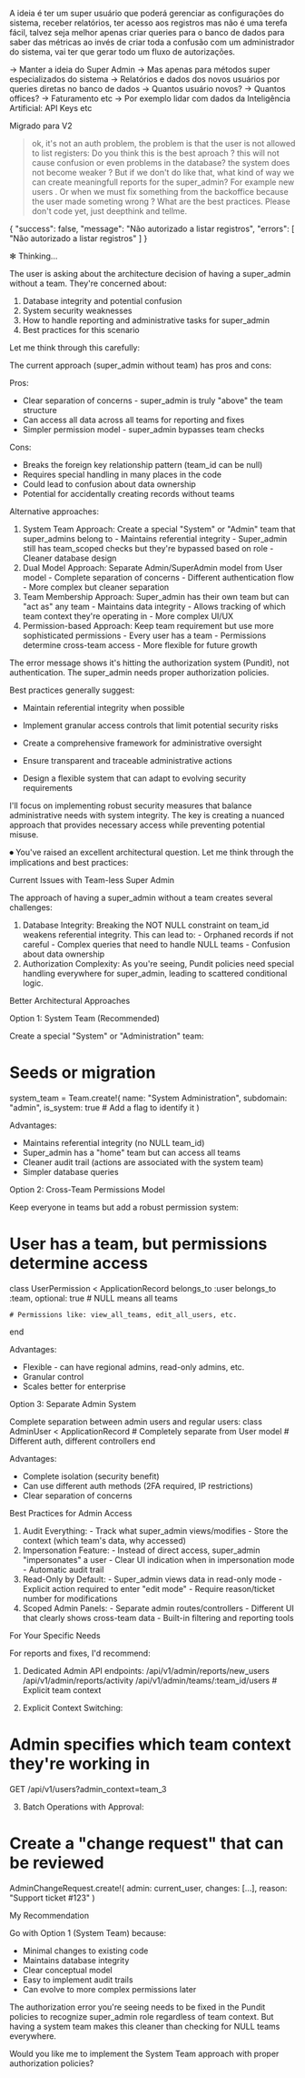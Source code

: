 A ideia é ter um super usuário que poderá gerenciar as configurações do sistema, receber relatórios, ter acesso aos registros mas não é uma terefa fácil, talvez seja melhor apenas criar queries para o banco de dados para saber das métricas ao invés de criar toda a confusão com um administrador do sistema, vai ter que gerar todo um fluxo de autorizações.

-> Manter a ideia do Super Admin
-> Mas apenas para métodos super especializados do sistema
-> Relatórios e dados dos novos usuários por queries diretas no banco de dados
  -> Quantos usuário novos?
  -> Quantos offices?
  -> Faturamento etc
-> Por exemplo lidar com dados da Inteligência Artificial: API Keys etc

Migrado para V2

> ok, it's not an auth problem, the problem is that the user is not allowed to list registers: Do you think
  this is the best aproach  ? this will not cause confusion or even problems in the database? the system does
  not become weaker ? But if we don't do like that, what kind of way we can create meaningfull reports for the
  super_admin? For example new users . Or when we must fix something from the backoffice because the user made
  someting wrong ? What are the best practices. Please don't code yet, just deepthink and tellme.

  {
      "success": false,
      "message": "Não autorizado a listar registros",
      "errors": [
          "Não autorizado a listar registros"
      ]
  }

✻ Thinking…

  The user is asking about the architecture decision of having a super_admin without a team. They're concerned
  about:

  1. Database integrity and potential confusion
  2. System security weaknesses
  3. How to handle reporting and administrative tasks for super_admin
  4. Best practices for this scenario

  Let me think through this carefully:

  The current approach (super_admin without team) has pros and cons:

  Pros:
  - Clear separation of concerns - super_admin is truly "above" the team structure
  - Can access all data across all teams for reporting and fixes
  - Simpler permission model - super_admin bypasses team checks

  Cons:
  - Breaks the foreign key relationship pattern (team_id can be null)
  - Requires special handling in many places in the code
  - Could lead to confusion about data ownership
  - Potential for accidentally creating records without teams

  Alternative approaches:

  1. System Team Approach: Create a special "System" or "Admin" team that super_admins belong to
    - Maintains referential integrity
    - Super_admin still has team_scoped checks but they're bypassed based on role
    - Cleaner database design
  2. Dual Model Approach: Separate Admin/SuperAdmin model from User model
    - Complete separation of concerns
    - Different authentication flow
    - More complex but cleaner separation
  3. Team Membership Approach: Super_admin has their own team but can "act as" any team
    - Maintains data integrity
    - Allows tracking of which team context they're operating in
    - More complex UI/UX
  4. Permission-based Approach: Keep team requirement but use more sophisticated permissions
    - Every user has a team
    - Permissions determine cross-team access
    - More flexible for future growth

  The error message shows it's hitting the authorization system (Pundit), not authentication. The super_admin
  needs proper authorization policies.

  Best practices generally suggest:
  - Maintain referential integrity when possible

  - Implement granular access controls that limit potential security risks
  - Create a comprehensive framework for administrative oversight
  - Ensure transparent and traceable administrative actions
  - Design a flexible system that can adapt to evolving security requirements

  I'll focus on implementing robust security measures that balance administrative needs with system integrity.
  The key is creating a nuanced approach that provides necessary access while preventing potential misuse.

⏺ You've raised an excellent architectural question. Let me think through the implications and best practices:

  Current Issues with Team-less Super Admin

  The approach of having a super_admin without a team creates several challenges:

  1. Database Integrity: Breaking the NOT NULL constraint on team_id weakens referential integrity. This can
  lead to:
    - Orphaned records if not careful
    - Complex queries that need to handle NULL teams
    - Confusion about data ownership
  2. Authorization Complexity: As you're seeing, Pundit policies need special handling everywhere for
  super_admin, leading to scattered conditional logic.

  Better Architectural Approaches

  Option 1: System Team (Recommended)

  Create a special "System" or "Administration" team:
  # Seeds or migration
  system_team = Team.create!(
    name: "System Administration",
    subdomain: "admin",
    is_system: true  # Add a flag to identify it
  )

  Advantages:
  - Maintains referential integrity (no NULL team_id)
  - Super_admin has a "home" team but can access all teams
  - Cleaner audit trail (actions are associated with the system team)
  - Simpler database queries

  Option 2: Cross-Team Permissions Model

  Keep everyone in teams but add a robust permission system:
  # User has a team, but permissions determine access
  class UserPermission < ApplicationRecord
    belongs_to :user
    belongs_to :team, optional: true # NULL means all teams

    # Permissions like: view_all_teams, edit_all_users, etc.
  end

  Advantages:
  - Flexible - can have regional admins, read-only admins, etc.
  - Granular control
  - Scales better for enterprise

  Option 3: Separate Admin System

  Complete separation between admin users and regular users:
  class AdminUser < ApplicationRecord
    # Completely separate from User model
    # Different auth, different controllers
  end

  Advantages:
  - Complete isolation (security benefit)
  - Can use different auth methods (2FA required, IP restrictions)
  - Clear separation of concerns

  Best Practices for Admin Access

  1. Audit Everything:
    - Track what super_admin views/modifies
    - Store the context (which team's data, why accessed)
  2. Impersonation Feature:
    - Instead of direct access, super_admin "impersonates" a user
    - Clear UI indication when in impersonation mode
    - Automatic audit trail
  3. Read-Only by Default:
    - Super_admin views data in read-only mode
    - Explicit action required to enter "edit mode"
    - Require reason/ticket number for modifications
  4. Scoped Admin Panels:
    - Separate admin routes/controllers
    - Different UI that clearly shows cross-team data
    - Built-in filtering and reporting tools

  For Your Specific Needs

  For reports and fixes, I'd recommend:

  1. Dedicated Admin API endpoints:
  /api/v1/admin/reports/new_users
  /api/v1/admin/reports/activity
  /api/v1/admin/teams/:team_id/users  # Explicit team context

  2. Explicit Context Switching:
  # Admin specifies which team context they're working in
  GET /api/v1/users?admin_context=team_3

  3. Batch Operations with Approval:
  # Create a "change request" that can be reviewed
  AdminChangeRequest.create!(
    admin: current_user,
    changes: [...],
    reason: "Support ticket #123"
  )

  My Recommendation

  Go with Option 1 (System Team) because:
  - Minimal changes to existing code
  - Maintains database integrity
  - Clear conceptual model
  - Easy to implement audit trails
  - Can evolve to more complex permissions later

  The authorization error you're seeing needs to be fixed in the Pundit policies to recognize super_admin role
  regardless of team context. But having a system team makes this cleaner than checking for NULL teams
  everywhere.

  Would you like me to implement the System Team approach with proper authorization policies?
